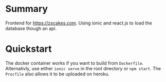 # Summary

Frontend for https://zscakes.com. Using ionic and react.js to load the database though an api.

# Quickstart

The docker container works if you want to build from `Dockerfile`. Alternativly, use either `ionic serve` in the root directory or `npm start`. The `Procfile` also allows it to be uploaded on heroku. 